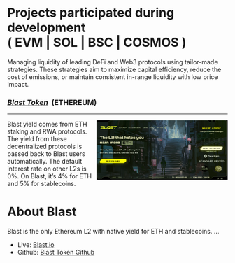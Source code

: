 # Projects participated during development<br /> ( EVM | SOL | BSC | COSMOS )

Managing liquidity of leading DeFi and Web3 protocols using tailor-made strategies. These strategies aim to maximize capital efficiency, reduce the cost of emissions, or maintain consistent in-range liquidity with low price impact.

<h3><u><strong><i>Blast Token</i></strong></u> &nbsp;(ETHEREUM)</h3>
<hr />

<img align="right" width="300px" src="/img/Blast.png">

Blast yield comes from ETH staking and RWA protocols. The yield from these decentralized protocols is passed back to Blast users automatically. The default interest rate on other L2s is 0%. On Blast, it’s 4% for ETH and 5% for stablecoins.

# About Blast
Blast is the only Ethereum L2 with native yield for ETH and stablecoins.
...

- Live: <a href="https://blast.io">Blast.io</a>
- Github: <a href="https://github.com/AcePatterson/Telegram_Blast_Bot">Blast Token Github</a>
